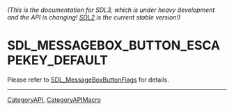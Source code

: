 ###### (This is the documentation for SDL3, which is under heavy development and the API is changing! [SDL2](https://wiki.libsdl.org/SDL2/) is the current stable version!)
# SDL_MESSAGEBOX_BUTTON_ESCAPEKEY_DEFAULT

Please refer to [SDL_MessageBoxButtonFlags](SDL_MessageBoxButtonFlags) for details.

----
[CategoryAPI](CategoryAPI), [CategoryAPIMacro](CategoryAPIMacro)

